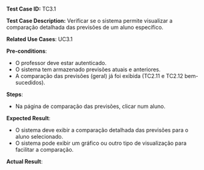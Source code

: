 **Test Case ID:** TC3.1

**Test Case Description:** Verificar se o sistema permite visualizar a comparação detalhada das previsões de um aluno específico.

**Related Use Cases**: UC3.1

**Pre-conditions**:
- O professor deve estar autenticado.
- O sistema tem armazenado previsões atuais e anteriores.
- A comparação das previsões (geral) já foi exibida (TC2.11 e TC2.12 bem-sucedidos).

**Steps**:
- Na página de comparação das previsões, clicar num aluno.

**Expected Result**:
- O sistema deve exibir a comparação detalhada das previsões para o aluno selecionado.
- O sistema pode exibir um gráfico ou outro tipo de visualização para facilitar a comparação.

**Actual Result**: